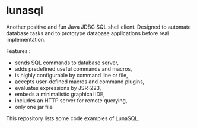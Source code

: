 lunasql
=======

Another positive and fun Java JDBC SQL shell client. Designed to automate database tasks and to prototype database applications before real implementation.

Features :

  * sends SQL commands to database server,
  * adds predefined useful commands and macros,
  * is highly configurable by command line or file,
  * accepts user-defined macros and command plugins,
  * evaluates expressions by JSR-223,
  * embeds a minimalistic graphical IDE,
  * includes an HTTP server for remote querying,
  * only one jar file

This repository lists some code examples of LunaSQL.
